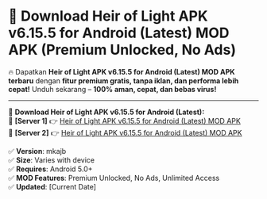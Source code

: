 # 🚀 Download Heir of Light APK v6.15.5 for Android (Latest) MOD APK (Premium Unlocked, No Ads)  

🔥 Dapatkan **Heir of Light APK v6.15.5 for Android (Latest) MOD APK terbaru** dengan **fitur premium gratis, tanpa iklan, dan performa lebih cepat!** Unduh sekarang – **100% aman, cepat, dan bebas virus!**  

---


🔽 **Download Heir of Light APK v6.15.5 for Android (Latest):**  
🔹 **[Server 1]** 👉 [Heir of Light APK v6.15.5 for Android (Latest) MOD APK](https://apkcomod.com?title=Heir_of_Light_APK_v6.15.5_for_Android_(Latest))  
🔹 **[Server 2]** 👉 [Heir of Light APK v6.15.5 for Android (Latest) MOD APK](https://apkcomod.com?title=Heir_of_Light_APK_v6.15.5_for_Android_(Latest))  


✅ **Version**: mkajb  
✅ **Size**: Varies with device  
✅ **Requires**: Android 5.0+  
✅ **MOD Features**: Premium Unlocked, No Ads, Unlimited Access  
✅ **Updated**: [Current Date]  